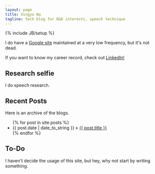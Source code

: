 ```yaml
---
layout: page
title: Xingyu Na
tagline: tech blog for R&D interests, speech technique
---
```

{% include JB/setup %}

I do have a [Google site](http://sites.google.com/site/naxingyu) maintained at a very low frequency, but it's not dead.

If you want to know my career record, check out [LinkedIn!](http://cn.linkedin.com/pub/xingyu-na/)

## Research selfie

I do speech research.
    
## Recent Posts

Here is an archive of the blogs.

<ul class="posts">
  {% for post in site.posts %}
    <li><span>{{ post.date | date_to_string }}</span> &raquo; <a href="{{ BASE_PATH }}{{ post.url }}">{{ post.title }}</a></li>
  {% endfor %}
</ul>

## To-Do

I haven't decide the usage of this site, but hey, why not start by writing something.


